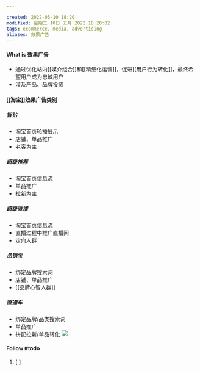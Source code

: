 ```yaml
---

created: 2022-05-10 18:20
modified: 星期二 10日 五月 2022 18:20:02
tags: ecommerce, media, advertising
aliases: 效果广告
---
```


#### What is 效果广告
- 通过优化站内[[媒介组合]]和[[精细化运营]]，促进[[用户行为转化]]，最终希望用户成为忠诚用户
- 涉及产品、品牌投资


#### [[淘宝]]效果广告类别
##### 智钻
- 淘宝首页轮播展示
- 店铺、单品推广
- 老客为主
##### 超级推荐
- 淘宝首页信息流
- 单品推广
- 拉新为主
##### 超级直播
- 淘宝首页信息流
- 直播过程中推广直播间
- 定向人群
##### 品销宝
- 绑定品牌搜索词
- 店铺、单品推广
- [[品牌心智人群]]
##### 直通车
- 绑定品牌/品类搜索词
- 单品推广
- 拼配拉新/单品转化
![](https://s1.vika.cn/space/2022/05/10/00b70a235d2e4d09aefa4d3144afddd4)


#### Follow #todo 
1. [ ] 